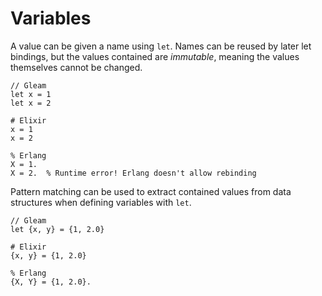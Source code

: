 # Variables

A value can be given a name using `let`. Names can be reused by later let
bindings, but the values contained are _immutable_, meaning the values
themselves cannot be changed.

```rust,noplaypen
// Gleam
let x = 1
let x = 2
```
```
# Elixir
x = 1
x = 2
```
```
% Erlang
X = 1.
X = 2.  % Runtime error! Erlang doesn't allow rebinding
```

Pattern matching can be used to extract contained values from data structures
when defining variables with `let`.

```rust,noplaypen
// Gleam
let {x, y} = {1, 2.0}
```
```
# Elixir
{x, y} = {1, 2.0}
```
```
% Erlang
{X, Y} = {1, 2.0}.
```
